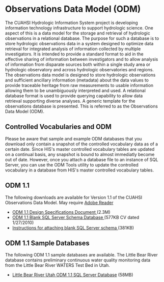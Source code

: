 # Observations Data Model (ODM)

The CUAHSI Hydrologic Information System project is developing information technology infrastructure to support hydrologic science. One aspect of this is a data model for the storage and retrieval of hydrologic observations in a relational database. The purpose for such a database is to store hydrologic observations data in a system designed to optimize data retrieval for integrated analysis of information collected by multiple investigators. It is intended to provide a standard format to aid in the effective sharing of information between investigators and to allow analysis of information from disparate sources both within a single study area or hydrologic observatory and across hydrologic observatories and regions. The observations data model is designed to store hydrologic observations and sufficient ancillary information (metadata) about the data values to provide traceable heritage from raw measurements to usable information allowing them to be unambiguously interpreted and used. A relational database format is used to provide querying capability to allow data retrieval supporting diverse analyses. A generic template for the observations database is presented. This is referred to as the Observations Data Model (ODM).

## Controlled Vocabularies and ODM
Please be aware that sample and example ODM databases that you download only contain a snapshot of the controlled vocabulary data as of a certain date. Since HIS's master controlled vocabulary tables are updated on a continual basis, any snapshot is bound to almost immediatly become out of date. However, once you attach a database file to an instance of SQL Server, you can use the ODM Tools utility to update the controlled vocabulary in a database from HIS's master controlled vocabulary tables. 

## ODM 1.1
The following downloads are available for Version 1.1 of the CUAHSI Observations Data Model. May require [Adobe Reader](http://get.adobe.com/reader/)
* [ODM 1.1 Design Specifications Document ](ODMDatabase1.1_ODM1.1DesignSpecifications.pdf) (2.3M)
* [ODM 1.1 Blank SQL Server Schema Database ](ODMDatabase1.1_ODM1.1BlankSQLServerSchema.zip) (577KB CV dated 1/27/2010)
* [Instructions for attaching blank SQL Server schema ](ODMDatabase1.1_GettingStartedWithODM.pdf ) (381KB)

## ODM 1.1 Sample Databases
The following ODM 1.1 sample databases are available. The Little Bear River database contains preliminary continuous water quality monitoring data from the Little Bear River WATERS Test Bed in Utah. 
* [Little Bear River Utah ODM 1.1 SQL Server Database](ODMDatabase1.1_HydroServer.zip) (58MB) 